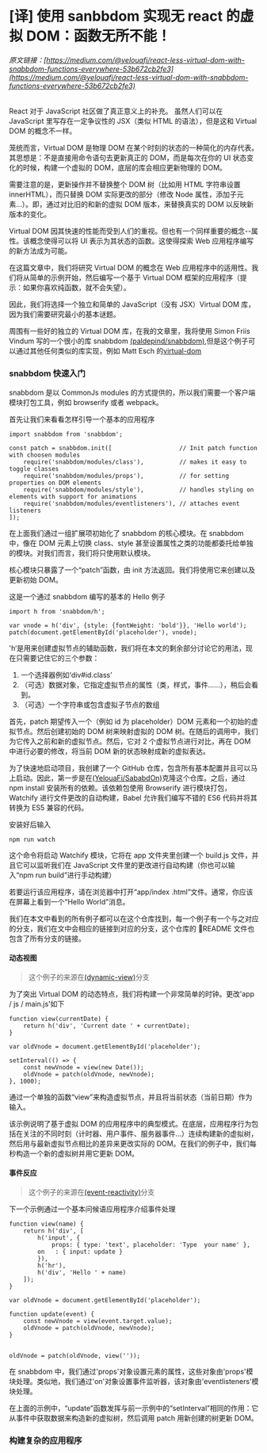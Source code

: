# [译] 使用 sanbbdom 实现无 react 的虚拟 DOM：函数无所不能！

###### 原文链接：[https://medium.com/@yelouafi/react-less-virtual-dom-with-snabbdom-functions-everywhere-53b672cb2fe3](https://medium.com/@yelouafi/react-less-virtual-dom-with-snabbdom-functions-everywhere-53b672cb2fe3)

React 对于 JavaScript 社区做了真正意义上的补充。 虽然人们可以在 JavaScript 里写存在一定争议性的 JSX（类似 HTML 的语法），但是这和 Virtual DOM 的概念不一样。

笼统而言，Virtual DOM 是物理 DOM 在某个时刻的状态的一种简化的内存代表。其思想是：不是直接用命令语句去更新真正的 DOM，而是每次在你的 UI 状态变化的时候，构建一个虚拟的 DOM，底层的库会相应更新物理的 DOM。

需要注意的是，更新操作并不替换整个 DOM 树（比如用 HTML 字符串设置 innerHTML），而只替换 DOM 实际更改的部分（修改 Node 属性，添加子元素…）。即，通过对比旧的和新的虚拟 DOM 版本，来替换真实的 DOM 以反映新版本的变化。

Virtual DOM 因其快速的性能而受到人们的重视。但也有一个同样重要的概念--属性。该概念使得可以将 UI 表示为其状态的函数。这使得探索 Web 应用程序编写的新方法成为可能。

在这篇文章中，我们将研究 Virtual DOM 的概念在 Web 应用程序中的适用性。我们将从简单的示例开始，然后编写一个基于 Virtual DOM 框架的应用程序（提示：如果你喜欢纯函数，就不会失望）。

因此，我们将选择一个独立和简单的 JavaScript（没有 JSX）Virtual DOM 库，因为我们需要研究最小的基本谜题。

周围有一些好的独立的 Virtual DOM 库，在我的文章里，我将使用 Simon Friis Vindum 写的一个很小的库 snabbdom [(paldepind/snabbdom)](https://github.com/snabbdom/snabbdom),但是这个例子可以通过其他任何类似的库实现，例如 Matt Esch 的[virtual-dom](https://github.com/Matt-Esch/virtual-dom)

### snabbdom 快速入门

snabbdom 是以 CommonJs modules 的方式提供的，所以我们需要一个客户端模块打包工具，例如 browserify 或者 webpack。

首先让我们来看看怎样引导一个基本的应用程序

    import snabbdom from 'snabbdom';

    const patch = snabbdom.init([                   // Init patch function with choosen modules
        require('snabbdom/modules/class'),          // makes it easy to toggle classes
        require('snabbdom/modules/props'),          // for setting properties on DOM elements
        require('snabbdom/modules/style'),          // handles styling on elements with support for animations
        require('snabbdom/modules/eventlisteners'), // attaches event listeners
    ]);

在上面我们通过一组扩展项初始化了 snabbdom 的核心模块。在 snabbdom 中，像在 DOM 元素上切换 class、style 甚至设置属性之类的功能都委托给单独的模块。对我们而言，我们将只使用默认模块。

核心模块只暴露了一个“patch”函数，由 init 方法返回。我们将使用它来创建以及更新初始 DOM。

这是一个通过 snabbdom 编写的基本的 Hello 例子

    import h from 'snabbdom/h';

    var vnode = h('div', {style: {fontWeight: 'bold'}}, 'Hello world');
    patch(document.getElementById('placeholder'), vnode);

'h‘是用来创建虚拟节点的辅助函数，我们将在本文的剩余部分讨论它的用法，现在只需要记住它的三个参数：

1. 一个选择器例如‘div#id.class’
2. （可选）数据对象，它指定虚拟节点的属性（类，样式，事件......），稍后会看到。
3. （可选）一个字符串或包含虚拟子节点的数组

首先，patch 期望传入一个（例如 id 为 placeholder）DOM 元素和一个初始的虚拟节点。然后创建初始的 DOM 树来映射虚拟的 DOM 树。在随后的调用中，我们为它传入之前和新的虚拟节点。然后，它对 2 个虚拟节点进行对比，再在 DOM 中进行必要的修改，将当前 DOM 新的状态映射成新的虚拟表达。

为了快速地启动项目，我创建了一个 GitHub 仓库，包含所有基本配置并且可以马上启动。因此，第一步是在[(YelouaFi/SababdOn)](https://github.com/yelouafi/snabbdom-starter)克隆这个仓库。之后，通过 npm install 安装所有的依赖。该依赖包使用 Browserify 进行模块打包，Watchify 进行文件更改的自动构建，Babel 允许我们编写不错的 ES6 代码并将其转换为 ES5 兼容的代码。

安装好后输入

    npm run watch

这个命令将启动 Watchify 模块，它将在 app 文件夹里创建一个 build.js 文件，并且它可以监听我们在 JavaScript 文件里的更改进行自动构建（你也可以输入“npm run build”进行手动构建）

若要运行该应用程序，请在浏览器中打开“app/index .html”文件。通常，你应该在屏幕上看到一个“Hello World”消息。

我们在本文中看到的所有例子都可以在这个仓库找到，每一个例子有一个与之对应的分支，我们在文中会相应的链接到对应的分支，这个仓库的 README 文件也包含了所有分支的链接。

#### 动态视图

> 这个例子的来源在[(dynamic-view)](https://github.com/yelouafi/snabbdom-starter/tree/dynamic-view)分支

为了突出 Virtual DOM 的动态特点，我们将构建一个非常简单的时钟。更改'app / js / main.js'如下

    function view(currentDate) {
        return h('div', 'Current date ' + currentDate);
    }

    var oldVnode = document.getElementById('placeholder');

    setInterval(() => {
        const newVnode = view(new Date());
        oldVnode = patch(oldVnode, newVnode);
    }, 1000);

通过一个单独的函数“view”来构造虚拟节点，并且将当前状态（当前日期）作为输入。

该示例说明了基于虚拟 DOM 的应用程序中的典型模式。在底层，应用程序行为包括在关注的不同时刻（计时器、用户事件、服务器事件…）连续构建新的虚拟树，然后用与最新虚拟节点相比的差异来更改实际的 DOM。在我们的例子中，我们每秒构造一个新的虚拟树并用它更新 DOM。

#### 事件反应

> 这个例子的来源在[(event-reactivity)](https://github.com/yelouafi/snabbdom-starter/tree/event-reactivity)分支

下一个示例通过一个基本问候语应用程序介绍事件处理

    function view(name) {
        return h('div', [
            h('input', {
                props: { type: 'text', placeholder: 'Type  your name' },
            on   : { input: update }
            }),
            h('hr'),
            h('div', 'Hello ' + name)
        ]);
    }

    var oldVnode = document.getElementById('placeholder');

    function update(event) {
        const newVnode = view(event.target.value);
        oldVnode = patch(oldVnode, newVnode);
    }


    oldVnode = patch(oldVnode, view(''));

在 snabbdom 中，我们通过'props'对象设置元素的属性，这些对象由'props'模块处理。类似地，我们通过'on'对象设置事件监听器，该对象由'eventlisteners'模块处理。

在上面的示例中，“update”函数发挥与前一示例中的“setInterval”相同的作用：它从事件中获取数据来构造新的虚拟树，然后调用 patch 用新创建的树更新 DOM。

### 构建复杂的应用程序
